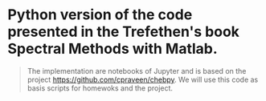 Python version of the code presented in the Trefethen's book Spectral Methods with Matlab.
==========================================================================================

> The implementation are notebooks of Jupyter and is based on the project
> https://github.com/cpraveen/chebpy. We will use this code as basis scripts for homewoks and the project.

